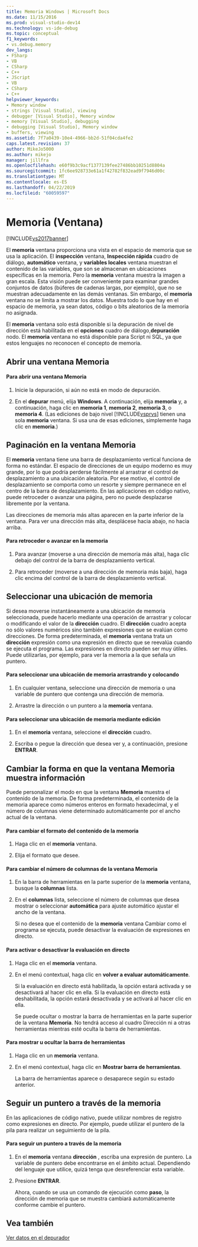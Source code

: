 ```yaml
---
title: Memoria Windows | Microsoft Docs
ms.date: 11/15/2016
ms.prod: visual-studio-dev14
ms.technology: vs-ide-debug
ms.topic: conceptual
f1_keywords:
- vs.debug.memory
dev_langs:
- FSharp
- VB
- CSharp
- C++
- JScript
- VB
- CSharp
- C++
helpviewer_keywords:
- Memory window
- strings [Visual Studio], viewing
- debugger [Visual Studio], Memory window
- memory [Visual Studio], debugging
- debugging [Visual Studio], Memory window
- buffers, viewing
ms.assetid: 7f7a0439-10e4-4966-bb2d-51f04cda4fe2
caps.latest.revision: 37
author: MikeJo5000
ms.author: mikejo
manager: jillfra
ms.openlocfilehash: e60f9b3c9acf1377139fee27486bb10251d8804a
ms.sourcegitcommit: 1fc6ee928733e61a1f42782f832ead9f7946d00c
ms.translationtype: MT
ms.contentlocale: es-ES
ms.lasthandoff: 04/22/2019
ms.locfileid: "60059597"
---
```

# <a name="memory-windows"></a>Memoria (Ventana)
[!INCLUDE[vs2017banner](../includes/vs2017banner.md)]

El **memoria** ventana proporciona una vista en el espacio de memoria que se usa la aplicación. El **inspección** ventana, **Inspección rápida** cuadro de diálogo, **automático** ventana, y **variables locales** ventana muestran el contenido de las variables, que son se almacenan en ubicaciones específicas en la memoria. Pero la **memoria** ventana muestra la imagen a gran escala. Esta visión puede ser conveniente para examinar grandes conjuntos de datos (búferes de cadenas largas, por ejemplo), que no se muestran adecuadamente en las demás ventanas. Sin embargo, el **memoria** ventana no se limita a mostrar los datos. Muestra todo lo que hay en el espacio de memoria, ya sean datos, código o bits aleatorios de la memoria no asignada.  
  
 El **memoria** ventana solo está disponible si la depuración de nivel de dirección está habilitada en el **opciones** cuadro de diálogo,**depuración** nodo. El **memoria** ventana no está disponible para Script ni SQL, ya que estos lenguajes no reconocen el concepto de memoria.  
  
## <a name="opening-a-memory-window"></a>Abrir una ventana Memoria  
  
#### <a name="to-open-a-memory-window"></a>Para abrir una ventana Memoria  
  
1. Inicie la depuración, si aún no está en modo de depuración.  
  
2. En el **depurar** menú, elija **Windows**. A continuación, elija **memoria** y, a continuación, haga clic en **memoria 1**, **memoria 2**, **memoria 3**, o **memoria 4**. (Las ediciones de bajo nivel [!INCLUDE[vsprvs](../includes/vsprvs-md.md)] tienen una sola **memoria** ventana. Si usa una de esas ediciones, simplemente haga clic en **memoria**.)  
  
## <a name="paging-in-the-memory-window"></a>Paginación en la ventana Memoria  
 El **memoria** ventana tiene una barra de desplazamiento vertical funciona de forma no estándar. El espacio de direcciones de un equipo moderno es muy grande, por lo que podría perderse fácilmente al arrastrar el control de desplazamiento a una ubicación aleatoria. Por ese motivo, el control de desplazamiento se comporta como un resorte y siempre permanece en el centro de la barra de desplazamiento. En las aplicaciones en código nativo, puede retroceder o avanzar una página, pero no puede desplazarse libremente por la ventana.  
  
 Las direcciones de memoria más altas aparecen en la parte inferior de la ventana. Para ver una dirección más alta, desplácese hacia abajo, no hacia arriba.  
  
#### <a name="to-page-up-or-down-in-memory"></a>Para retroceder o avanzar en la memoria  
  
1. Para avanzar (moverse a una dirección de memoria más alta), haga clic debajo del control de la barra de desplazamiento vertical.  
  
2. Para retroceder (moverse a una dirección de memoria más baja), haga clic encima del control de la barra de desplazamiento vertical.  
  
## <a name="selecting-a-memory-location"></a>Seleccionar una ubicación de memoria  
 Si desea moverse instantáneamente a una ubicación de memoria seleccionada, puede hacerlo mediante una operación de arrastrar y colocar o modificando el valor de la **dirección** cuadro. El **dirección** cuadro acepta no sólo valores numéricos sino también expresiones que se evalúan como direcciones. De forma predeterminada, el **memoria** ventana trata un **dirección** expresión como una expresión en directo que se reevalúa cuando se ejecuta el programa. Las expresiones en directo pueden ser muy útiles. Puede utilizarlas, por ejemplo, para ver la memoria a la que señala un puntero.  
  
#### <a name="to-select-a-memory-location-by-dragging-and-dropping"></a>Para seleccionar una ubicación de memoria arrastrando y colocando  
  
1. En cualquier ventana, seleccione una dirección de memoria o una variable de puntero que contenga una dirección de memoria.  
  
2. Arrastre la dirección o un puntero a la **memoria** ventana.  
  
#### <a name="to-select-a-memory-location-by-editing"></a>Para seleccionar una ubicación de memoria mediante edición  
  
1. En el **memoria** ventana, seleccione el **dirección** cuadro.  
  
2. Escriba o pegue la dirección que desea ver y, a continuación, presione **ENTRAR**.  
  
## <a name="changing-the-way-the-memory-window-displays-information"></a>Cambiar la forma en que la ventana Memoria muestra información  
 Puede personalizar el modo en que la ventana **Memoria** muestra el contenido de la memoria. De forma predeterminada, el contenido de la memoria aparece como números enteros en formato hexadecimal, y el número de columnas viene determinado automáticamente por el ancho actual de la ventana.  
  
#### <a name="to-change-the-format-of-the-memory-contents"></a>Para cambiar el formato del contenido de la memoria  
  
1. Haga clic en el **memoria** ventana.  
  
2. Elija el formato que desee.  
  
#### <a name="to-change-the-number-of-columns-in-the-memory-window"></a>Para cambiar el número de columnas de la ventana Memoria  
  
1. En la barra de herramientas en la parte superior de la **memoria** ventana, busque la **columnas** lista.  
  
2. En el **columnas** lista, seleccione el número de columnas que desea mostrar o seleccionar **automática** para ajuste automático ajustar el ancho de la ventana.  
  
   Si no desea que el contenido de la **memoria** ventana Cambiar como el programa se ejecuta, puede desactivar la evaluación de expresiones en directo.  
  
#### <a name="to-toggle-live-evaluation"></a>Para activar o desactivar la evaluación en directo  
  
1. Haga clic en el **memoria** ventana.  
  
2. En el menú contextual, haga clic en **volver a evaluar automáticamente**.  
  
    Si la evaluación en directo está habilitada, la opción estará activada y se desactivará al hacer clic en ella. Si la evaluación en directo está deshabilitada, la opción estará desactivada y se activará al hacer clic en ella.  
  
   Se puede ocultar o mostrar la barra de herramientas en la parte superior de la ventana **Memoria**. No tendrá acceso al cuadro Dirección ni a otras herramientas mientras esté oculta la barra de herramientas.  
  
#### <a name="to-toggle-the-toolbar"></a>Para mostrar u ocultar la barra de herramientas  
  
1. Haga clic en un **memoria** ventana.  
  
2. En el menú contextual, haga clic en **Mostrar barra de herramientas**.  
  
     La barra de herramientas aparece o desaparece según su estado anterior.  
  
## <a name="following-a-pointer-through-memory"></a>Seguir un puntero a través de la memoria  
 En las aplicaciones de código nativo, puede utilizar nombres de registro como expresiones en directo. Por ejemplo, puede utilizar el puntero de la pila para realizar un seguimiento de la pila.  
  
#### <a name="to-follow-a-pointer-through-memory"></a>Para seguir un puntero a través de la memoria  
  
1. En el **memoria** ventana **dirección** , escriba una expresión de puntero. La variable de puntero debe encontrarse en el ámbito actual. Dependiendo del lenguaje que utilice, quizá tenga que desreferenciar esta variable.  
  
2. Presione **ENTRAR**.  
  
     Ahora, cuando se usa un comando de ejecución como **paso**, la dirección de memoria que se muestra cambiará automáticamente conforme cambie el puntero.  
  
## <a name="see-also"></a>Vea también  
 [Ver datos en el depurador](../debugger/viewing-data-in-the-debugger.md)

